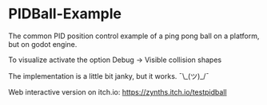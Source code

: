 # PIDBall-Example
The common PID position control example of a ping pong ball on a platform, but on godot engine.

To visualize activate the option Debug -> Visible collision shapes

The implementation is a little bit janky, but it works. ¯\\_(ツ)\_/¯

Web interactive version on itch.io: https://zynths.itch.io/testpidball
